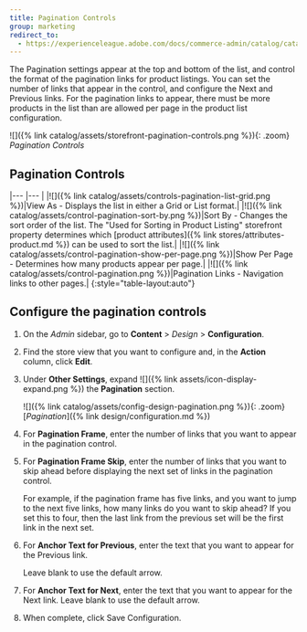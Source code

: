 ```yaml
---
title: Pagination Controls
group: marketing
redirect_to:
  - https://experienceleague.adobe.com/docs/commerce-admin/catalog/catalog/navigation/navigation-product-listings.html#pagination-controls
---
```


The Pagination settings appear at the top and bottom of the list, and control the format of the pagination links for product listings. You can set the number of links that appear in the control, and configure the Next and Previous links. For the pagination links to appear, there must be more products in the list than are allowed per page in the product list configuration.

![]({% link catalog/assets/storefront-pagination-controls.png %}){: .zoom}
_Pagination Controls_

## Pagination Controls

|--- |--- |
|![]({% link catalog/assets/controls-pagination-list-grid.png %})|View As - Displays the list in either a Grid or List format.|
|![]({% link catalog/assets/control-pagination-sort-by.png %})|Sort By - Changes the sort order of the list. The "Used for Sorting in Product Listing" storefront property determines which [product attributes]({% link stores/attributes-product.md %}) can be used to sort the list.|
|![]({% link catalog/assets/control-pagination-show-per-page.png %})|Show Per Page - Determines how many products appear per page.|
|![]({% link catalog/assets/control-pagination.png %})|Pagination Links - Navigation links to other pages.|
{:style="table-layout:auto"}

## Configure the pagination controls

1. On the _Admin_ sidebar, go to **Content** > _Design_ > **Configuration**.

1. Find the store view that you want to configure and, in the **Action** column, click **Edit**.

1. Under **Other Settings**, expand ![]({% link assets/icon-display-expand.png %}) the **Pagination** section.

   ![]({% link catalog/assets/config-design-pagination.png %}){: .zoom}
   [_Pagination_]({% link design/configuration.md %})

1. For **Pagination Frame**, enter the number of links that you want to appear in the pagination control.

1. For **Pagination Frame Skip**, enter the number of links that you want to skip ahead before displaying the next set of links in the pagination control.

    For example, if the pagination frame has five links, and you want to jump to the next five links, how many links do you want to skip ahead? If you set this to four, then the last link from the previous set will be the first link in the next set.

1. For **Anchor Text for Previous**, enter the text that you want to appear for the Previous link.

    Leave blank to use the default arrow.

1. For **Anchor Text for Next**, enter the text that you want to appear for the Next link. Leave blank to use the default arrow.

1. When complete, click <span class="btn">Save Configuration</span>.
